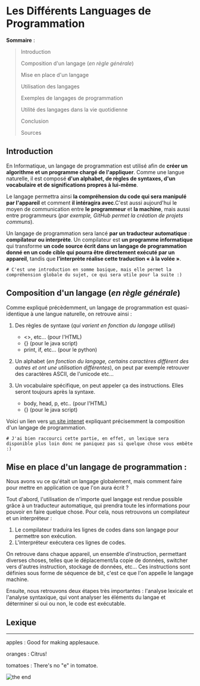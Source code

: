 Les Différents Languages de Programmation
==========================================


**Sommaire** :


> Introduction
>
> Composition d'un langage (*en règle générale*)
>
> Mise en place d'un langage
>
> Utilisation des langages
>
> Exemples de langages de programmation
>
> Utilité des langages dans la vie quotidienne
>
> Conclusion
>
> Sources




Introduction
------------

En Informatique, un langage de programmation est utilisé afin de **créer un algorithme et un programme chargé de l'appliquer**. Comme une langue naturelle, il est composé **d'un alphabet, de règles de syntaxes, d'un vocabulaire et de significations propres à lui-même**.

Le langage permettra ainsi **la compréhension du code qui sera manipulé par l'appareil** et comment **il intéragira avec**.C'est aussi aujourd'hui le moyen de communication entre **le programmeur** et **la machine**, mais aussi entre programmeurs (*par exemple, GitHub permet la création de projets communs*).

Un langage de programmation sera lancé **par un traducteur automatique** : **compilateur ou interprète**. Un compilateur est **un programme informatique** qui transforme **un code source écrit dans un langage de programmation donné en un code cible qui pourra être directement exécuté par un appareil**, tandis que **l’interprète réalise cette traduction « à la volée »**. 


    # C'est une introduction en somme basique, mais elle permet la compréhension globale du sujet, ce qui sera utile pour la suite :)

Composition d'un langage (*en règle générale*)
-----------------------------------------------

Comme expliqué précèdemment, un langage de programmation est quasi-identique à une langue naturelle, on retrouve ainsi :

 1. Des règles de syntaxe (*qui varient en fonction du langage utilisé*)
      * <>, etc... (pour l'HTML)
      * {} (pour le java script)
      * print, if, etc... (pour le python)

 2. Un alphabet (*en fonction du langage, certains caractères diffèrent des autres et ont une utilisation différentes*), on peut par exemple retrouver des caractères ASCII, de l'unicode etc...

 3. Un vocabulaire spécifique, on peut appeler ça des instructions. Elles seront toujours après la syntaxe.
      * body, head, p, etc.. (pour l'HTML)
      * {} (pour le java script)
     

Voici un lien vers [un site intenet](https://fr.wikipedia.org/wiki/Langage_de_programmation#Utilisation) expliquant précisemment la composition d'un langage de programmation.

    # J'ai bien raccourci cette partie, en effet, un lexique sera disponible plus loin donc ne paniquez pas si quelque chose vous embête :)


Mise en place d'un langage de programmation :
----------------------------------------------

Nous avons vu ce qu'était un langage globalement, mais comment faire pour mettre en application ce que l'on aura écrit ?

Tout d'abord, l'utilisation de n'importe quel langage est rendue possible grâce à un traducteur automatique, qui prendra toute les informations pour pouvoir en faire quelque chose.
Pour cela, nous retrouvons un compilateur et un interpréteur :
 
 1. Le compilateur traduira les lignes de codes dans son langage pour permettre son exécution.
 2. L'interpréteur exécutera ces lignes de codes.

On retrouve dans chaque appareil, un ensemble d'instruction, permettant diverses choses, telles que le déplacement/la copie de données, switcher vers d'autres instruction, stockage de données, etc... Ces instructions sont définies sous forme de séquence de bit, c'est ce que l'on appelle le langage machine.

Ensuite, nous retrouvons deux étapes très importantes : l'analyse lexicale et l'analyse syntaxique, qui vont analyser les éléments du langae et déterminer si oui ou non, le code est exécutable.


## Lexique

***

apples
  : Good for making applesauce.

oranges
  : Citrus!

tomatoes
  : There's no "e" in tomatoe.


![the end](gif_exemple.gif "The End")
